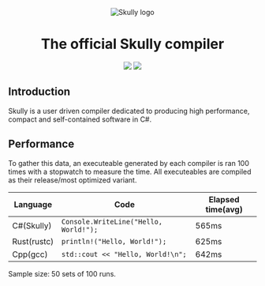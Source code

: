 <p align="center">
  <img alt="Skully logo" src="https://media.discordapp.net/attachments/671694363235057675/1067753089328754698/image.png">
</p>
<h1 align="center">The official Skully compiler</h1>
<p align="center">
  <img src="https://github.com/Draugr-official/Skully/actions/workflows/dotnet.yml/badge.svg">
  <img src="https://img.shields.io/badge/version-0.0.2-blue">
</p>

<h2>Introduction</h2>
<p>Skully is a user driven compiler dedicated to producing high performance, compact and self-contained software in C#.</p>

## Performance
To gather this data, an executeable generated by each compiler is ran 100 times with a stopwatch to measure the time.
All executeables are compiled as their release/most optimized variant.

|Language|Code|Elapsed time(avg)|
|--|--|--|
| C#(Skully) | ```Console.WriteLine("Hello, World!");``` | 565ms |
| Rust(rustc) | ```println!("Hello, World!");``` | 625ms |
| Cpp(gcc) | ```std::cout << "Hello, World!\n";``` | 642ms |

Sample size: 50 sets of 100 runs.

